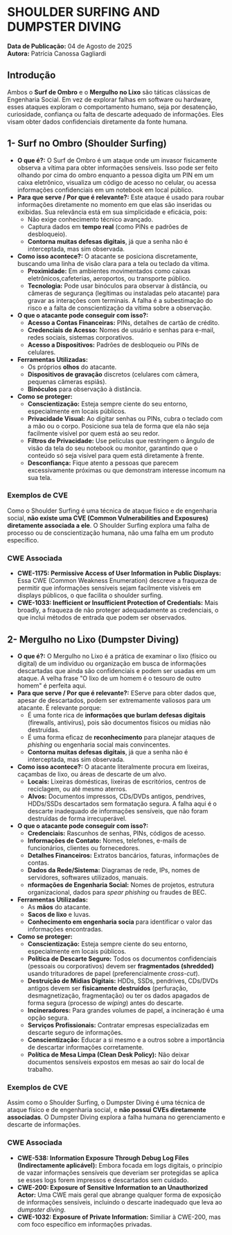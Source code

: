 # SHOULDER SURFING AND DUMPSTER DIVING

**Data de Publicação:** 04 de Agosto de 2025  
**Autora:** Patrícia Canossa Gagliardi

## Introdução
Ambos o **Surf de Ombro** e o **Mergulho no Lixo** são táticas clássicas de Engenharia Social. Em vez de explorar falhas em software ou hardware, esses ataques exploram o comportamento humano, seja por desatenção, curiosidade, confiança ou falta de descarte adequado de informações. Eles visam obter dados confidenciais diretamente da fonte humana.

## 1- Surf no Ombro (Shoulder Surfing)
- **O que é?:** O Surf de Ombro é um ataque onde um invasor fisicamente observa a vítima para obter informações sensíveis. Isso pode ser feito olhando por cima do ombro enquanto a pessoa digita um PIN em um caixa eletrônico, visualiza um código de acesso no celular, ou acessa informações confidenciais em um notebook em local público.
- **Para que serve / Por que é relevante?:** Este ataque é usado para roubar informações diretamente no momento em que elas são inseridas ou exibidas. Sua relevância está em sua simplicidade e eficácia, pois:
  - Não exige conhecimento técnico avançado.
  - Captura dados em **tempo real** (como PINs e padrões de desbloqueio).
  - **Contorna muitas defesas digitais**, já que a senha não é interceptada, mas sim observada.
- **Como isso acontece?:** O atacante se posiciona discretamente, buscando uma linha de visão clara para a tela ou teclado da vítima.
  - **Proximidade:** Em ambientes movimentados como caixas eletrônicos,cafeterias, aeroportos, ou transporte público.
  - **Tecnologia:** Pode usar binóculos para observar à distância, ou câmeras de segurança (legítimas ou instaladas pelo atacante) para gravar as interações com terminais. 
  A falha é a subestimação do risco e a falta de conscientização da vítima sobre a observação.
- **O que o atacante pode conseguir com isso?:**
  - **Acesso a Contas Financeiras:** PINs, detalhes de cartão de crédito.
  - **Credenciais de Acesso:** Nomes de usuário e senhas para e-mail, redes sociais, sistemas corporativos.
  - **Acesso a Dispositivos:** Padrões de desbloqueio ou PINs de celulares.
- **Ferramentas Utilizadas:**
  - Os próprios **olhos** do atacante.
  - **Dispositivos de gravação** discretos (celulares com câmera, pequenas câmeras espiãs).
  - **Binóculos** para observação à distância.
- **Como se proteger:**
  - **Conscientização:** Esteja sempre ciente do seu entorno, especialmente em locais públicos.
  - **Privacidade Visual:** Ao digitar senhas ou PINs, cubra o teclado com a mão ou o corpo. Posicione sua tela de forma que ela não seja facilmente visível por quem está ao seu redor.
  - **Filtros de Privacidade:** Use películas que restringem o ângulo de visão da tela do seu notebook ou monitor, garantindo que o conteúdo só seja visível para quem está diretamente à frente.
  - **Desconfiança:** Fique atento a pessoas que parecem excessivamente próximas ou que demonstram interesse incomum na sua tela.

### Exemplos de CVE
Como o Shoulder Surfing é uma técnica de ataque físico e de engenharia social, **não existe uma CVE (Common Vulnerabilities and Exposures) diretamente associada a ele**. O Shoulder Surfing explora uma falha de processo ou de conscientização humana, não uma falha em um produto específico.

### CWE Associada
- **CWE-1175: Permissive Access of User Information in Public Displays:** Essa CWE (Common Weakness Enumeration) descreve a fraqueza de permitir que informações sensíveis sejam facilmente visíveis em displays públicos, o que facilita o shoulder surfing.
- **CWE-1033: Inefficient or Insufficient Protection of Credentials:** Mais broadly, a fraqueza de não proteger adequadamente as credenciais, o que inclui métodos de entrada que podem ser observados.

## 2- Mergulho no Lixo (Dumpster Diving)

- **O que é?:** O Mergulho no Lixo é a prática de examinar o lixo (físico ou digital) de um indivíduo ou organização em busca de informações descartadas que ainda são confidenciais e podem ser usadas em um ataque. A velha frase "O lixo de um homem é o tesouro de outro homem" é perfeita aqui.
- **Para que serve / Por que é relevante?:** EServe para obter dados que, apesar de descartados, podem ser extremamente valiosos para um atacante. É relevante porque:
  - É uma fonte rica de **informações que burlam defesas digitais** (firewalls, antivírus), pois são documentos físicos ou mídias não destruídas.
  - É uma forma eficaz de **reconhecimento** para planejar ataques de *phishing* ou engenharia social mais convincentes.
  - **Contorna muitas defesas digitais**, já que a senha não é interceptada, mas sim observada.
- **Como isso acontece?:** O atacante literalmente procura em lixeiras, caçambas de lixo, ou áreas de descarte de um alvo.
  - **Locais:**  Lixeiras domésticas, lixeiras de escritórios, centros de reciclagem, ou até mesmo aterros.
  - **Alvos:** Documentos impressos, CDs/DVDs antigos, pendrives, HDDs/SSDs descartados sem formatação segura.
A falha aqui é o descarte inadequado de informações sensíveis, que não foram destruídas de forma irrecuperável.
- **O que o atacante pode conseguir com isso?:**
  - **Credenciais:** Rascunhos de senhas, PINs, códigos de acesso.
  - **Informações de Contato:** Nomes, telefones, e-mails de funcionários, clientes ou fornecedores.
  - **Detalhes Financeiros:** Extratos bancários, faturas, informações de contas.
  - **Dados da Rede/Sistema:** Diagramas de rede, IPs, nomes de servidores, softwares utilizados, manuais.
  - **nformações de Engenharia Social:** Nomes de projetos, estrutura organizacional, dados para *spear phishing* ou fraudes de BEC.
- **Ferramentas Utilizadas:**
  - As **mãos** do atacante.
  - **Sacos de lixo** e luvas.
  - **Conhecimento em engenharia socia** para identificar o valor das informações encontradas.
- **Como se proteger:**
  - **Conscientização:** Esteja sempre ciente do seu entorno, especialmente em locais públicos.
  - **Política de Descarte Seguro:** Todos os documentos confidenciais (pessoais ou corporativos) devem ser **fragmentados (shredded)** usando trituradores de papel (preferencialmente *cross-cut*).
  - **Destruição de Mídias Digitais:** HDDs, SSDs, pendrives, CDs/DVDs antigos devem ser **fisicamente destruídos** (perfuração, desmagnetização, fragmentação) ou ter os dados apagados de forma segura (processo de *wiping*) antes do descarte.
  - **Incineradores:** Para grandes volumes de papel, a incineração é uma opção segura.
  - **Serviços Profissionais:** Contratar empresas especializadas em descarte seguro de informações.
  - **Conscientização:** Educar a si mesmo e a outros sobre a importância de descartar informações corretamente.
  - **Política de Mesa Limpa (Clean Desk Policy):** Não deixar documentos sensíveis expostos em mesas ao sair do local de trabalho.

### Exemplos de CVE
Assim como o Shoulder Surfing, o Dumpster Diving é uma técnica de ataque físico e de engenharia social, e **não possui CVEs diretamente associadas**. O Dumpster Diving explora a falha humana no gerenciamento e descarte de informações.


### CWE Associada
- **CWE-538: Information Exposure Through Debug Log Files (Indirectamente aplicável):** Embora focada em logs digitais, o princípio de vazar informações sensíveis que deveriam ser protegidas se aplica se esses logs forem impressos e descartados sem cuidado.
- **CWE-200: Exposure of Sensitive Information to an Unauthorized Actor:**  Uma CWE mais geral que abrange qualquer forma de exposição de informações sensíveis, incluindo o descarte inadequado que leva ao *dumpster diving*.
- **CWE-1032: Exposure of Private Information:** Similiar à CWE-200, mas com foco específico em informações privadas.























